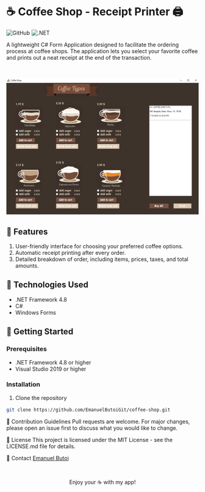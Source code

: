 # ☕ Coffee Shop - Receipt Printer 🖨️ 

![GitHub](https://img.shields.io/github/license/EmanuelButoiGit/coffee-shop)
![.NET](https://img.shields.io/badge/.NET%20Framework-4.8-blue.svg)

A lightweight C# Form Application designed to facilitate the ordering process at coffee shops. The application lets you select your favorite coffee and prints out a neat receipt at the end of the transaction.

<br>

<p align="center">
  <img src="image.png" alt="App preview" />
</p>

## 🎯 Features

1. User-friendly interface for choosing your preferred coffee options.
2. Automatic receipt printing after every order.
3. Detailed breakdown of order, including items, prices, taxes, and total amounts.

## 🔧 Technologies Used

- .NET Framework 4.8
- C#
- Windows Forms

## 🚀 Getting Started

### Prerequisites

- .NET Framework 4.8 or higher
- Visual Studio 2019 or higher

### Installation

1. Clone the repository
```bash
git clone https://github.com/EmanuelButoiGit/coffee-shop.git
```

🤝 Contribution Guidelines
Pull requests are welcome. For major changes, please open an issue first to discuss what you would like to change.

📜 License
This project is licensed under the MIT License - see the LICENSE.md file for details.

📮 Contact
[Emanuel Butoi](https://www.linkedin.com/in/emanuel-sebastian-butoi-929271213/)

<br>

<p align="center">
  Enjoy your ☕ with my app! 
</p>


